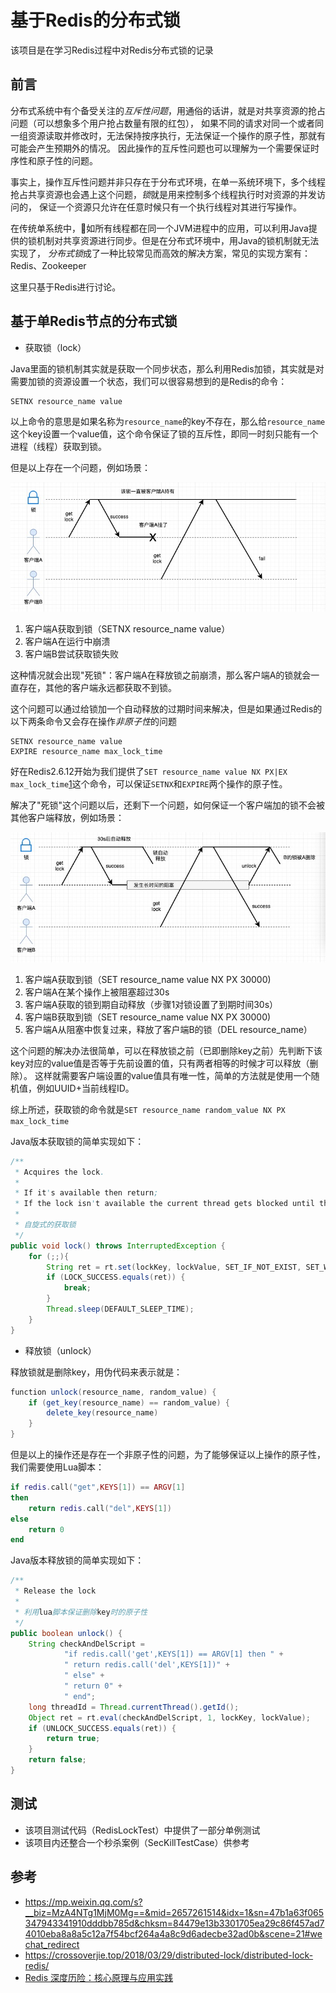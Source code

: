 基于Redis的分布式锁
===

该项目是在学习Redis过程中对Redis分布式锁的记录

前言
---
分布式系统中有个备受关注的*互斥性问题*，用通俗的话讲，就是对共享资源的抢占问题（可以想象多个用户抢占数量有限的红包），
如果不同的请求对同一个或者同一组资源读取并修改时，无法保持按序执行，无法保证一个操作的原子性，那就有可能会产生预期外的情况。
因此操作的互斥性问题也可以理解为一个需要保证时序性和原子性的问题。

事实上，操作互斥性问题并非只存在于分布式环境，在单一系统环境下，多个线程抢占共享资源也会遇上这个问题，*锁*就是用来控制多个线程执行时对资源的并发访问的，
保证一个资源只允许在任意时候只有一个执行线程对其进行写操作。

在传统单系统中，如所有线程都在同一个JVM进程中的应用，可以利用Java提供的锁机制对共享资源进行同步。但是在分布式环境中，用Java的锁机制就无法实现了，
*分布式锁*成了一种比较常见而高效的解决方案，常见的实现方案有：Redis、Zookeeper

这里只基于Redis进行讨论。


基于单Redis节点的分布式锁
---

* 获取锁（lock）

Java里面的锁机制其实就是获取一个同步状态，那么利用Redis加锁，其实就是对需要加锁的资源设置一个状态，我们可以很容易想到的是Redis的命令：

```
SETNX resource_name value
```

以上命令的意思是如果名称为`resource_name`的key不存在，那么给`resource_name`这个key设置一个value值，这个命令保证了锁的互斥性，即同一时刻只能有一个进程（线程）获取到锁。

但是以上存在一个问题，例如场景：

![](src/main/resources/redislock1.png)

1. 客户端A获取到锁（SETNX resource_name value）
2. 客户端A在运行中崩溃
3. 客户端B尝试获取锁失败

这种情况就会出现"死锁"：客户端A在释放锁之前崩溃，那么客户端A的锁就会一直存在，其他的客户端永远都获取不到锁。

这个问题可以通过给锁加一个自动释放的过期时间来解决，但是如果通过Redis的以下两条命令又会存在操作*非原子性*的问题

```
SETNX resource_name value
EXPIRE resource_name max_lock_time
```

好在Redis2.6.12开始为我们提供了`SET resource_name value NX PX|EX max_lock_time`[1]这个命令，可以保证`SETNX`和`EXPIRE`两个操作的原子性。

解决了"死锁"这个问题以后，还剩下一个问题，如何保证一个客户端加的锁不会被其他客户端释放，例如场景：

![](src/main/resources/redislock2.png)

1. 客户端A获取到锁（SET resource_name value NX PX 30000)
2. 客户端A在某个操作上被阻塞超过30s
3. 客户端A获取的锁到期自动释放（步骤1对锁设置了到期时间30s）
4. 客户端B获取到锁（SET resource_name value NX PX 30000)
5. 客户端A从阻塞中恢复过来，释放了客户端B的锁（DEL resource_name）

这个问题的解决办法很简单，可以在释放锁之前（已即删除key之前）先判断下该key对应的value值是否等于先前设置的值，只有两者相等的时候才可以释放（删除）。
这样就需要客户端设置的value值具有唯一性，简单的方法就是使用一个随机值，例如UUID+当前线程ID。

综上所述，获取锁的命令就是`SET resource_name random_value NX PX max_lock_time`

Java版本获取锁的简单实现如下：

```java
/**
 * Acquires the lock.
 *
 * If it's available then return;
 * If the lock isn't available the current thread gets blocked until the lock is released
 *
 * 自旋式的获取锁
 */
public void lock() throws InterruptedException {
    for (;;){
        String ret = rt.set(lockKey, lockValue, SET_IF_NOT_EXIST, SET_WITH_EXPIRE, lockExpireTime);//expire in lockExpireTime
        if (LOCK_SUCCESS.equals(ret)) {
            break;
        }
        Thread.sleep(DEFAULT_SLEEP_TIME);
    }
}
```

* 释放锁（unlock）

释放锁就是删除key，用伪代码来表示就是：

```java
function unlock(resource_name, random_value) {
    if (get_key(resource_name) == random_value) {
        delete_key(resource_name)
    }
}
```

但是以上的操作还是存在一个非原子性的问题，为了能够保证以上操作的原子性，我们需要使用Lua脚本：

```lua
if redis.call("get",KEYS[1]) == ARGV[1]
then
    return redis.call("del",KEYS[1])
else
    return 0
end
```

Java版本释放锁的简单实现如下：

```java
/**
 * Release the lock
 *
 * 利用lua脚本保证删除key时的原子性
 */
public boolean unlock() {
    String checkAndDelScript =
            "if redis.call('get',KEYS[1]) == ARGV[1] then " +
            " return redis.call('del',KEYS[1])" +
            " else" +
            " return 0" +
            " end";
    long threadId = Thread.currentThread().getId();
    Object ret = rt.eval(checkAndDelScript, 1, lockKey, lockValue);
    if (UNLOCK_SUCCESS.equals(ret)) {
        return true;
    }
    return false;
}    
```

测试
---
* 该项目测试代码（RedisLockTest）中提供了一部分单例测试
* 该项目内还整合一个秒杀案例（SecKillTestCase）供参考


参考
---
* https://mp.weixin.qq.com/s?__biz=MzA4NTg1MjM0Mg==&mid=2657261514&idx=1&sn=47b1a63f065347943341910dddbb785d&chksm=84479e13b3301705ea29c86f457ad74010eba8a8a5c12a7f54bcf264a4a8c9d6adecbe32ad0b&scene=21#wechat_redirect
* https://crossoverjie.top/2018/03/29/distributed-lock/distributed-lock-redis/
* [Redis 深度历险：核心原理与应用实践](https://juejin.im/book/5afc2e5f6fb9a07a9b362527)

[1]: https://redis.io/commands/set